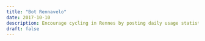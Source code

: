 ```yaml
---
title: "Bot Rennavelo"
date: 2017-10-10
description: Encourage cycling in Rennes by posting daily usage statistics on Twitter
draft: false
---
```

